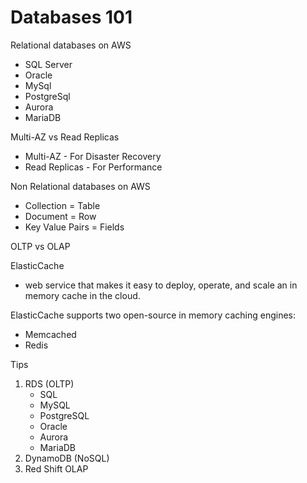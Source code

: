 # Databases 101

Relational databases on AWS
 - SQL Server
 - Oracle
 - MySql
 - PostgreSql
 - Aurora
 - MariaDB

Multi-AZ vs Read Replicas
 * Multi-AZ - For Disaster Recovery
 * Read Replicas - For Performance


Non Relational databases on AWS
 - Collection  = Table
 - Document = Row
 - Key Value Pairs = Fields

OLTP vs OLAP

ElasticCache
 - web service that makes it easy to deploy, operate, and scale an in memory cache in the cloud.

 ElasticCache supports two open-source in memory caching engines:
  - Memcached
  - Redis

Tips
1. RDS (OLTP)
    - SQL
    - MySQL
    - PostgreSQL
    - Oracle
    - Aurora
    - MariaDB
2. DynamoDB (NoSQL)
3. Red Shift OLAP
